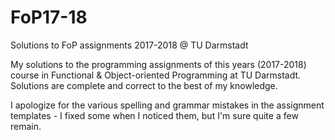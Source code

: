 # FoP17-18
Solutions to FoP assignments 2017-2018 @ TU Darmstadt

My solutions to the programming assignments of this years (2017-2018) course in Functional & Object-oriented Programming at TU Darmstadt.
Solutions are complete and correct to the best of my knowledge.

I apologize for the various spelling and grammar mistakes in the assignment templates - I fixed some when I noticed them, but I'm sure quite a few remain.